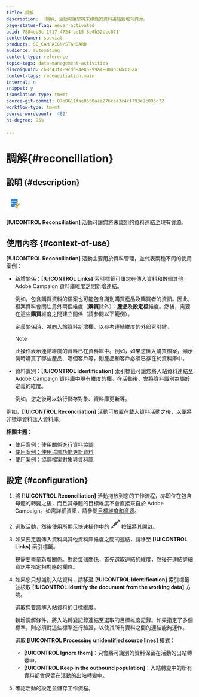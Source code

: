 ```yaml
---
title: 調解
description: 「調解」活動可讓您將未標識的資料連結到現有資源。
page-status-flag: never-activated
uuid: 7884db8c-1717-4724-be15-3b0b32ccc071
contentOwner: sauviat
products: SG_CAMPAIGN/STANDARD
audience: automating
content-type: reference
topic-tags: data-management-activities
discoiquuid: cb8c43f4-9cdd-4e85-99a4-004b36b336aa
context-tags: reconciliation,main
internal: n
snippet: y
translation-type: tm+mt
source-git-commit: 87e0611fae0560aca276caa3c4cf793e9c095d72
workflow-type: tm+mt
source-wordcount: '482'
ht-degree: 95%

---
```



# 調解{#reconciliation}

## 說明 {#description}

![](assets/reconciliation.png)

**[!UICONTROL Reconciliation]** 活動可讓您將未識別的資料連結至現有資源。

## 使用內容 {#context-of-use}

**[!UICONTROL Reconciliation]** 活動主要用於資料管理，並代表兩種不同的使用案例：

* 新增關係：**[!UICONTROL Links]** 索引標籤可讓您在傳入資料和數個其他 Adobe Campaign 資料庫維度之間新增連結。

   例如，包含購買資料的檔案也可能包含識別購買產品及購買者的資訊。因此，檔案資料會關注另外兩個維度（**購買**&#x200B;除外）：**產品**&#x200B;及&#x200B;**設定檔**&#x200B;維度。然後，需要在這些&#x200B;**購買**&#x200B;維度之間建立關係（請參閱以下範例）。

   定義關係時，將向入站資料新增欄，以參考連結維度的外部索引鍵。

   >[!NOTE]
   >
   >此操作表示連結維度的資料已在資料庫中。例如，如果您匯入購買檔案，顯示何時購買了哪些產品、哪個客戶等，則產品和客戶必須已存在於資料庫中。

* 資料識別：**[!UICONTROL Identification]** 索引標籤可讓您將入站資料連結至 Adobe Campaign 資料庫中現有維度的欄。在活動後，會將資料識別為屬於定義的維度。

   例如，您之後可以執行儲存對象、資料庫更新等。

例如，**[!UICONTROL Reconciliation]** 活動可放置在載入資料活動之後，以便將非標準資料匯入資料庫。

**相關主題：**

* [使用案例：使用關係進行資料協調](../../automating/using/reconciliation-using-relations.md)
* [使用案例：使用協調功能更新資料](../../automating/using/data-update-reconciliation.md)
* [使用案例：協調檔案對象與資料庫](../../automating/using/reconcile-file-audience-with-database.md)

## 設定 {#configuration}

1. 將 **[!UICONTROL Reconciliation]** 活動拖放到您的工作流程，亦即位在包含母體的轉變之後，而且其母體的目標維度不會直接來自於 Adobe Campaign。如需詳細資訊，請參閱[目標維度和資源](../../automating/using/query.md#targeting-dimensions-and-resources)。
1. 選取活動，然後使用所顯示快速操作中的 ![](assets/edit_darkgrey-24px.png) 按鈕將其開啟。
1. 如果要定義傳入資料與其他資料庫維度之間的連結，請移至 **[!UICONTROL Links]** 索引標籤。

   視需要盡量新增關係。對於每個關係，首先選取連結的維度，然後在連結詳細資訊中指定相對應的欄位。

1. 如果您只想識別入站資料，請移至 **[!UICONTROL Identification]** 索引標籤並核取 **[!UICONTROL Identify the document from the working data]** 方塊。

   選取您要調解入站資料的目標維度。

   新增調解條件，將入站轉變記錄連結至選取的目標維度記錄。如果指定了多個標準，則必須對這些標準進行驗證，以使其所有資料之間的連結能夠運作。

   選取 **[!UICONTROL Processing unidentified source lines]** 模式：

   * **[!UICONTROL Ignore them]**：只會將可識別的資料保留在活動的出站轉變中。
   * **[!UICONTROL Keep in the outbound population]**：入站轉變中的所有資料都會保留在活動的出站轉變中。

1. 確認活動的設定並儲存工作流程。
